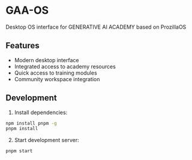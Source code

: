 # GAA-OS

Desktop OS interface for GENERATIVE AI ACADEMY based on ProzillaOS

## Features

- Modern desktop interface
- Integrated access to academy resources
- Quick access to training modules
- Community workspace integration

## Development

1. Install dependencies:
```bash
npm install pnpm -g
pnpm install
```

2. Start development server:
```bash
pnpm start
```